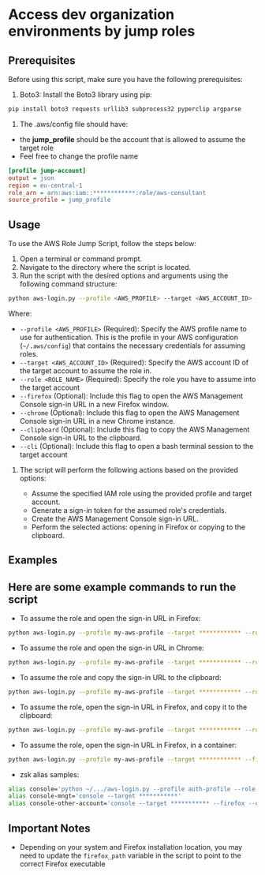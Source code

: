 # Access dev organization environments by jump roles

## Prerequisites

Before using this script, make sure you have the following prerequisites:

1. Boto3: Install the Boto3 library using pip:

```bash
pip install boto3 requests urllib3 subprocess32 pyperclip argparse
```

1. The .aws/config file should have:

* the **jump_profile** should be the account that is allowed to assume the target role
* Feel free to change the profile name

```ini
[profile jump-account]
output = json
region = eu-central-1
role_arn = arn:aws:iam::************:role/aws-consultant
source_profile = jump_profile
```

## Usage

To use the AWS Role Jump Script, follow the steps below:

1. Open a terminal or command prompt.
2. Navigate to the directory where the script is located.
3. Run the script with the desired options and arguments using the following command structure:

```bash
python aws-login.py --profile <AWS_PROFILE> --target <AWS_ACCOUNT_ID> --role <ROLE_NAME> [--firefox] [--chrome] [--clipboard]
```

Where:
   * `--profile <AWS_PROFILE>` (Required): Specify the AWS profile name to use for authentication. This is the profile in your AWS configuration (`~/.aws/config`) that contains the necessary credentials for assuming roles.
   * `--target <AWS_ACCOUNT_ID>` (Required): Specify the AWS account ID of the target account to assume the role in.
   * `--role <ROLE_NAME>` (Required): Specify the role you have to assume into the target account
   * `--firefox` (Optional): Include this flag to open the AWS Management Console sign-in URL in a new Firefox window.
   * `--chrome` (Optional): Include this flag to open the AWS Management Console sign-in URL in a new Chrome instance.
   * `--clipboard` (Optional): Include this flag to copy the AWS Management Console sign-in URL to the clipboard.
   * `--cli` (Optional): Include this flag to open a bash terminal session to the target account

1. The script will perform the following actions based on the provided options:

    * Assume the specified IAM role using the provided profile and target account.
    * Generate a sign-in token for the assumed role's credentials.
    * Create the AWS Management Console sign-in URL.
    * Perform the selected actions: opening in Firefox or copying to the clipboard.

## Examples

## Here are some example commands to run the script

* To assume the role and open the sign-in URL in Firefox:

```bash
python aws-login.py --profile my-aws-profile --target ************ --role admin --firefox
```

* To assume the role and open the sign-in URL in Chrome:

```bash
python aws-login.py --profile my-aws-profile --target ************ --role admin --chrome
```

* To assume the role and copy the sign-in URL to the clipboard:

```bash
python aws-login.py --profile my-aws-profile --target ************ --role admin --clipboard
```

* To assume the role, open the sign-in URL in Firefox, and copy it to the clipboard:

```bash
python aws-login.py --profile my-aws-profile --target ************ --role admin --firefox --clipboard
```

* To assume the role, open the sign-in URL in Firefox, in a container:

```bash
python aws-login.py --profile my-aws-profile --target ************ --firefox --container MyCOntainer
```

* zsk alias samples:
  
```bash
alias console='python ~/.../aws-login.py --profile auth-profile --role admin'
alias console-mngt='console --target ***********'
alias console-other-account='console --target *********** --firefox --container MyContainer'

```

## Important Notes

* Depending on your system and Firefox installation location, you may need to update the `firefox_path` variable in the script to point to the correct Firefox executable
